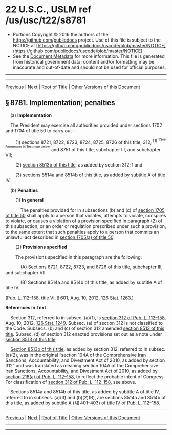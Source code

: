 ---
---

# 22 U.S.C., USLM ref /us/usc/t22/s8781

* Portions Copyright © 2016 the authors of the https://github.com/publicdocs project.
  Use of this file is subject to the NOTICE at [https://github.com/publicdocs/uscode/blob/master/NOTICE](https://github.com/publicdocs/uscode/blob/master/NOTICE)
* See the [Document Metadata](././../../../../..//README.md) for more information.
  This file is generated from historical government data; content and/or formatting may be inaccurate and out-of-date and should not be used for official purposes.

----------
----------

[Previous](./../../../../..//us/usc/t22/ch94/schVI/m__us_usc_t22_ch94_schVI.md) | [Next](./../../../../..//us/usc/t22/ch94/schVI/m__us_usc_t22_s8782.md) | [Root of Title](./../../../../../) | [Other Versions of this Document](https://publicdocs.github.io/go/links?ns=uslm&ref=%2Fus%2Fusc%2Ft22%2Fs8781)

## § 8781. Implementation; penalties

    (a) __Implementation__ 

    The President may exercise all authorities provided under sections 1702 and 1704 of title 50 to carry out—

        (1) sections 8721, 8722, 8723, 8724, 8725, 8726 of this title, 312, <sup>\[1\]</sup>  <sup><sup> 1 See References in Text note below. </sup></sup>  and 8751 of this title, subchapter III, and subchapter VII;

        (2) [section 8513b of this title][/us/usc/t22/s8513b], as added by section 312; 1 and

        (3) sections 8514a and 8514b of this title, as added by subtitle A of title IV.

    (b) __Penalties__ 

        (1) __In general__ 

            The penalties provided for in subsections (b) and (c) of [section 1705 of title 50][/us/usc/t50/s1705] shall apply to a person that violates, attempts to violate, conspires to violate, or causes a violation of a provision specified in paragraph (2) of this subsection, or an order or regulation prescribed under such a provision, to the same extent that such penalties apply to a person that commits an unlawful act described in [section 1705(a) of title 50][/us/usc/t50/s1705/a].

        (2) __Provisions specified__ 

        The provisions specified in this paragraph are the following:

            (A) Sections 8721, 8722, 8723, and 8726 of this title, subchapter III, and subchapter VII.

            (B) Sections 8514a and 8514b of this title, as added by subtitle A of title IV.

([Pub. L. 112–158, title VI][/us/pl/112/158/tVI], § 601, Aug. 10, 2012, [126 Stat. 1263][/us/stat/126/1263].)

 __References in Text__ 

    Section 312, referred to in subsec. (a)(1), is [section 312 of Pub. L. 112–158][/us/pl/112/158/s312], Aug. 10, 2012, [126 Stat. 1249][/us/stat/126/1249]. Subsec. (a) of section 312 is not classified to the Code. Subsecs. (b) and (c) of section 312 amended [section 8513 of this title][/us/usc/t22/s8513]. Subsec. (d) of section 312 enacted provisions set out as a note under [section 8513 of this title][/us/usc/t22/s8513].

    [Section 8513b of this title][/us/usc/t22/s8513b], as added by section 312, referred to in subsec. (a)(2), was in the original “section 104A of the Comprehensive Iran Sanctions, Accountability, and Divestment Act of 2010, as added by section 312” and was translated as meaning section 104A of the Comprehensive Iran Sanctions, Accountability, and Divestment Act of 2010, as added by [section 216(a) of Pub. L. 112–158][/us/pl/112/158/s216/a], to reflect the probable intent of Congress. For classification of [section 312 of Pub. L. 112–158][/us/pl/112/158/s312], see above.

    Sections 8514a and 8514b of this title, as added by subtitle A of title IV, referred to in subsecs. (a)(3) and (b)(2)(B), are sections 8514a and 8514b of this title, as added by subtitle A (§§ 401–403) of title IV of [Pub. L. 112–158][/us/pl/112/158].

----------

[Previous](./../../../../..//us/usc/t22/ch94/schVI/m__us_usc_t22_ch94_schVI.md) | [Next](./../../../../..//us/usc/t22/ch94/schVI/m__us_usc_t22_s8782.md) | [Root of Title](./../../../../../) | [Other Versions of this Document](https://publicdocs.github.io/go/links?ns=uslm&ref=%2Fus%2Fusc%2Ft22%2Fs8781)

----------
----------

[/us/usc/t22/s8513b]: https://publicdocs.github.io/go/links?ns=uslm&ref=%2Fus%2Fusc%2Ft22%2Fs8513b
[/us/usc/t50/s1705]: https://publicdocs.github.io/go/links?ns=uslm&ref=%2Fus%2Fusc%2Ft50%2Fs1705
[/us/usc/t50/s1705/a]: https://publicdocs.github.io/go/links?ns=uslm&ref=%2Fus%2Fusc%2Ft50%2Fs1705%2Fa
[/us/pl/112/158/tVI]: https://publicdocs.github.io/go/links?ns=uslm&ref=%2Fus%2Fpl%2F112%2F158%2FtVI
[/us/stat/126/1263]: https://publicdocs.github.io/go/links?ns=uslm&ref=%2Fus%2Fstat%2F126%2F1263
[/us/pl/112/158/s312]: https://publicdocs.github.io/go/links?ns=uslm&ref=%2Fus%2Fpl%2F112%2F158%2Fs312
[/us/stat/126/1249]: https://publicdocs.github.io/go/links?ns=uslm&ref=%2Fus%2Fstat%2F126%2F1249
[/us/usc/t22/s8513]: https://publicdocs.github.io/go/links?ns=uslm&ref=%2Fus%2Fusc%2Ft22%2Fs8513
[/us/usc/t22/s8513]: https://publicdocs.github.io/go/links?ns=uslm&ref=%2Fus%2Fusc%2Ft22%2Fs8513
[/us/usc/t22/s8513b]: https://publicdocs.github.io/go/links?ns=uslm&ref=%2Fus%2Fusc%2Ft22%2Fs8513b
[/us/pl/112/158/s216/a]: https://publicdocs.github.io/go/links?ns=uslm&ref=%2Fus%2Fpl%2F112%2F158%2Fs216%2Fa
[/us/pl/112/158/s312]: https://publicdocs.github.io/go/links?ns=uslm&ref=%2Fus%2Fpl%2F112%2F158%2Fs312
[/us/pl/112/158]: https://publicdocs.github.io/go/links?ns=uslm&ref=%2Fus%2Fpl%2F112%2F158


